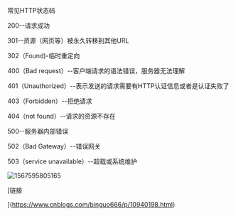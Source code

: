 常见HTTP状态码

200--请求成功

301--资源（网页等）被永久转移到其他URL

302（Found)-临时重定向

400（Bad request）--客户端请求的语法错误，服务器无法理解

401（Unauthorized）--表示发送的请求需要有HTTP认证信息或者是认证失败了 

403（Forbidden）--拒绝请求

404（not found）--请求的资源不存在

500--服务器内部错误

502（Bad Gateway）--错误网关

503（service unavailable）--超载或系统维护

![1567595805165](C:\Users\ziji\AppData\Roaming\Typora\typora-user-images\1567595805165.png)

[链接

](https://www.cnblogs.com/binguo666/p/10940198.html)